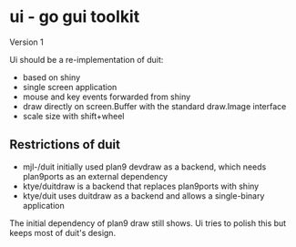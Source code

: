 # ui - go gui toolkit
Version 1

Ui should be a re-implementation of duit:

- based on shiny
- single screen application
- mouse and key events forwarded from shiny
- draw directly on screen.Buffer with the standard draw.Image interface
- scale size with shift+wheel

## Restrictions of duit

- mjl-/duit initially used plan9 devdraw as a backend, which needs plan9ports as an external dependency
- ktye/duitdraw is a backend that replaces plan9ports with shiny
- ktye/duit uses duitdraw as a backend and allows a single-binary application

The initial dependency of plan9 draw still shows.
Ui tries to polish this but keeps most of duit's design.
